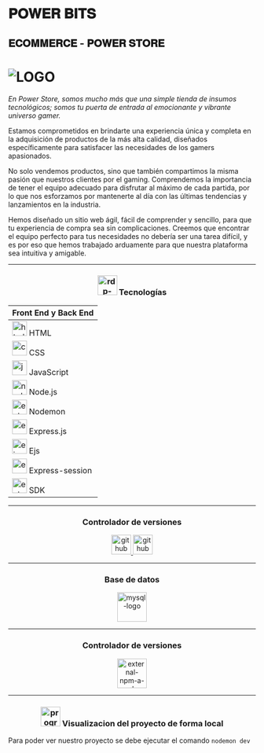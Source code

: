# 𝐏𝐎𝐖𝐄𝐑 𝐁𝐈𝐓𝐒 
## 𝐄𝐂𝐎𝐌𝐌𝐄𝐑𝐂𝐄 - 𝐏𝐎𝐖𝐄𝐑 𝐒𝐓𝐎𝐑𝐄

# ![LOGO](https://github.com/CodeSystem2022/PowerBits-Ecommerce/assets/112595518/c8d68cb9-593a-4edd-80c2-6b2d4370f465)


_En Power Store, somos mucho más que una simple tienda de insumos tecnológicos; somos tu puerta de entrada al emocionante y vibrante universo gamer._

Estamos comprometidos en brindarte una experiencia única y completa en la adquisición de productos de la más alta calidad, diseñados específicamente para satisfacer las necesidades de los gamers apasionados.

No solo vendemos productos, sino que también compartimos la misma pasión que nuestros clientes por el gaming. Comprendemos la importancia de tener el equipo adecuado para disfrutar al máximo de cada partida, por lo que nos esforzamos por mantenerte al día con las últimas tendencias y lanzamientos en la industria. 

Hemos diseñado un sitio web ágil, fácil de comprender y sencillo, para que tu experiencia de compra sea sin complicaciones. Creemos que encontrar el equipo perfecto para tus necesidades no debería ser una tarea difícil, y es por eso que hemos trabajado arduamente para que nuestra plataforma sea intuitiva y amigable.


---

<div> <h3 align="center" </h3>
<img width="40" height="40" src="https://img.icons8.com/stickers/100/rdp-connection.png" alt="rdp-connection"/> Tecnologías </div>

<div align="center" width="70" >

| Front End y Back End |
| --------------------|
| <img width="30" height="30" src="https://img.icons8.com/color/48/html-filetype--v1.png" alt="html-filetype--v1"/> HTML |
| <img width="30" height="30" src="https://img.icons8.com/fluency/48/css3.png" alt="css3"/> CSS |
| <img width="30" height="30" src="https://img.icons8.com/color/30/javascript--v1.png" alt="javascript"/> JavaScript |
| <img width="30" height="30" src="https://img.icons8.com/fluency/48/node-js.png" alt="node-j"/> Node.js |
| <img width="30" height="30" src="https://img.icons8.com/external-tal-revivo-green-tal-revivo/36/external-nodemon-process-will-automatically-restart-when-your-code-changes-logo-green-tal-revivo.png" alt="external-nodemon-process-will-automatically-restart-when-your-code-changes-logo-green-tal-revivo"/> Nodemon |
| <img width="30" height="30" src="https://img.icons8.com/officel/16/express-js.png" alt="express-js"/> Express.js |
| <img width="30" height="30" src="https://img.icons8.com/color/48/ejs.png" alt="ejs"/> Ejs |
| <img width="30" height="30" src="https://img.icons8.com/officel/16/express-js.png" alt="express-js"/> Express-session |
| <img width="30" height="30" src="https://img.icons8.com/external-tal-revivo-color-tal-revivo/24/external-sdk-developer-kit-and-application-bundled-group-development-color-tal-revivo.png" alt="external-sdk-developer-kit-and-application-bundled-group-development-color-tal-revivo"/> SDK |

</div>

---
<div align="center">
  <h3 align="center">Controlador de versiones</h3>
  <a href="https://www.mysql.com/" target="_blank" rel="noreferrer"> 
    <img src="https://camo.githubusercontent.com/fbfcb9e3dc648adc93bef37c718db16c52f617ad055a26de6dc3c21865c3321d/68747470733a2f2f7777772e766563746f726c6f676f2e7a6f6e652f6c6f676f732f6769742d73636d2f6769742d73636d2d69636f6e2e737667" alt="github" width="40" height="40"  /> 
     <img src="https://img.icons8.com/3d-fluency/94/github.png" alt="github" width="40" height="40" />
  </a>
</div>

---

<div align="center">
  <h3 align="center">Base de datos</h3>
  <a href="https://www.mysql.com/" target="_blank" rel="noreferrer"> 
    <img width="60" height="60" src="https://img.icons8.com/color/48/mysql-logo.png" alt="mysql-logo" /> 
  </a>
</div>

---

<div align="center">
  <h3 align="center">Controlador de versiones</h3>
  <a href="https://www.mysql.com/" target="_blank" rel="noreferrer"> 
    <img width="60" height="60" src="https://img.icons8.com/external-tal-revivo-fresh-tal-revivo/28/external-npm-a-package-manager-for-the-javascript-programming-language-logo-fresh-tal-revivo.png" alt="external-npm-a-package-manager-for-the-javascript-programming-language-logo-fresh-tal-revivo" /> 
  </a>
</div>

---
<div> <h3 align="center" </h3>
<img width="40" height="40" src="https://img.icons8.com/color/48/programming--v1.png" alt="programming--v1"/> Visualizacion del proyecto de forma local </div>
  
Para poder ver nuestro proyecto se debe ejecutar el comando `nodemon dev`
 
